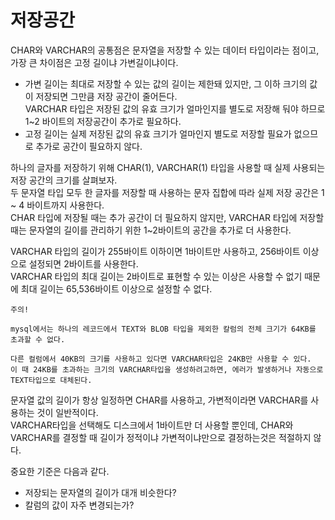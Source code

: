 # 저장공간
CHAR와 VARCHAR의 공통점은 문자열을 저장할 수 있는 데이터 타입이라는 점이고, 가장 큰 차이점은 고정 길이냐 가변길이냐이다.  

* 가변 길이는 최대로 저장할 수 있는 값의 길이는 제한돼 있지만, 그 이하 크기의 값이 저장되면 그만큼 저장 공간이 줄어든다.  
VARCHAR 타입은 저장된 값의 유효 크기가 얼마인지를 별도로 저장해 둬야 하므로 1~2 바이트의 저장공간이 추가로 필요하다.  
* 고정 길이는 실제 저장된 값의 유효 크기가 얼마인지 별도로 저장할 필요가 없으므로 추가로 공간이 필요하지 않다.

하나의 글자를 저장하기 위해 CHAR(1), VARCHAR(1) 타입을 사용할 때 실제 사용되는 저장 공간의 크기를 살펴보자.  
두 문자열 타입 모두 한 글자를 저장할 때 사용하는 문자 집합에 따라 실제 저장 공간은 1 ~ 4 바이트까지 사용한다.  
CHAR 타입에 저장될 때는 추가 공간이 더 필요하지 않지만, VARCHAR 타입에 저장할 때는 문자열의 길이를 관리하기 위한 1~2바이트의 공간을 추가로 더 사용한다.  

VARCHAR 타입의 길이가 255바이트 이하이면 1바이트만 사용하고, 256바이트 이상으로 설정되면 2바이트를 사용한다.  
VARCHAR 타입의 최대 길이는 2바이트로 표현할 수 있는 이상은 사용할 수 없기 때문에 최대 길이는 65,536바이트 이상으로 설정할 수 없다.  

```
주의!

mysql에서는 하나의 레코드에서 TEXT와 BLOB 타입을 제외한 칼럼의 전체 크기가 64KB를 초과할 수 없다.

다른 컬럼에서 40KB의 크기를 사용하고 있다면 VARCHAR타입은 24KB만 사용할 수 있다.
이 때 24KB를 초과하는 크기의 VARCHAR타입을 생성하려고하면, 에러가 발생하거나 자동으로 TEXT타입으로 대체된다.  
```

문자열 값의 길이가 항상 일정하면 CHAR를 사용하고, 가변적이라면 VARCHAR를 사용하는 것이 일반적이다.  
VARCHAR타입을 선택해도 디스크에서 1바이트만 더 사용할 뿐인데, CHAR와 VARCHAR를 결정할 때 길이가 정적이냐 가변적이냐만으로 결정하는것은 적절하지 않다.  

중요한 기준은 다음과 같다.  
* 저장되는 문자열의 길이가 대개 비슷한다?
* 칼럼의 값이 자주 변경되는가?
